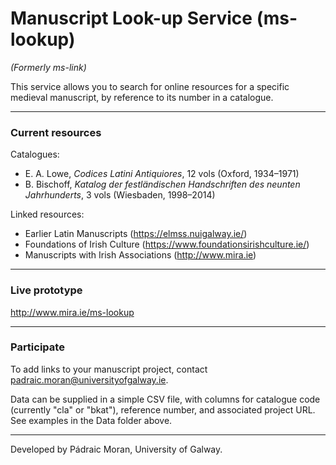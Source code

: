 # Manuscript Look-up Service (ms-lookup)

_(Formerly ms-link)_

This service allows you to search for online resources for a specific medieval manuscript, by reference to its number in a catalogue.

---
### Current resources

Catalogues:

- E. A. Lowe, _Codices Latini Antiquiores_, 12 vols (Oxford, 1934–1971)
- B. Bischoff, _Katalog der festländischen Handschriften des neunten Jahrhunderts_, 3 vols (Wiesbaden, 1998–2014)

Linked resources:

- Earlier Latin Manuscripts (https://elmss.nuigalway.ie/)
- Foundations of Irish Culture (https://www.foundationsirishculture.ie/)
- Manuscripts with Irish Associations (http://www.mira.ie)

---
### Live prototype

http://www.mira.ie/ms-lookup

---
### Participate 

To add links to your manuscript project, contact padraic.moran@universityofgalway.ie. 

Data can be supplied in a simple CSV file, with columns for catalogue code (currently "cla" or "bkat"), reference number, and associated project URL. See examples in the Data folder above.

---
Developed by Pádraic Moran, University of Galway. 








